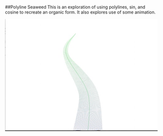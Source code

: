 ##Polyline Seaweed
This is an exploration of using polylines, sin, and cosine to recreate an organic form. It also explores use of some animation.

![screenshot](assets/screenShot1.jpg)
